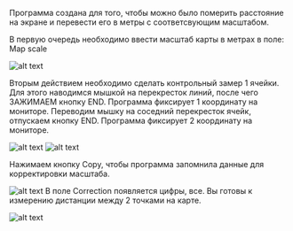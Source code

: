 Программа создана для того, чтобы можно было померить расстояние на экране и перевести его в метры с соответсвующим масштабом.

В первую очередь необходимо ввести масштаб карты в метрах в поле: Map scale

![alt text](https://i.imgur.com/pmRo6LD.png)

Вторым действием необходимо сделать контрольный замер 1 ячейки.
Для этого наводимся мышкой на перекресток линий, после чего ЗАЖИМАЕМ кнопку END.
Программа фиксирует 1 координату на мониторе.
Переводим мышку на соседний перекресток ячейк, отпускаем кнопку END.
Программа фиксирует 2 координату на мониторе.

![alt text](https://i.imgur.com/y4W90UJ.png)
![alt text](https://i.imgur.com/E4srJRZ.png)

Нажимаем кнопку Copy, чтобы программа запомнила данные для корректировки масштаба.

![alt text](https://i.imgur.com/QffddqC.png)
В поле Correction появляется цифры, все. Вы готовы к измерению дистанции между 2 точками на карте.

![alt text](https://i.imgur.com/fEdro6G.gif)

